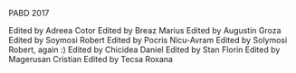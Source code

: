 PABD 2017

Edited by Adreea Cotor
Edited by Breaz Marius
Edited by Augustin Groza
Edited by Soymosi Robert
Edited by Pocris Nicu-Avram
Edited by Solymosi Robert, again :)
Edited by Chicidea Daniel
Edited by Stan Florin
Edited by Magerusan Cristian
Edited by Tecsa Roxana
